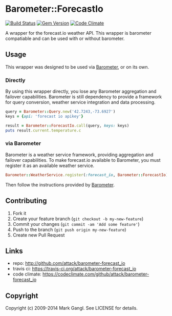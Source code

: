 # Barometer::ForecastIo

[![Build Status](https://travis-ci.org/attack/barometer-forecast_io.png?branch=master)](https://travis-ci.org/attack/barometer-forecast_io)
[![Gem Version](https://badge.fury.io/rb/barometer-forecast_io.png)](http://badge.fury.io/rb/barometer-forecast_io)
[![Code Climate](https://codeclimate.com/github/attack/barometer-forecast_io.png)](https://codeclimate.com/github/attack/barometer-forecast_io)

A wrapper for the forecast.io weather API. This wrapper is
barometer compatiable and can be used with or without barometer.

## Usage

This wrapper was designed to be used via [Barometer](https://github.com/attack/barometer), or on its own.

### Directly

By using this wrapper directly, you lose any Barometer aggregation and
failover capabilities. Barometer is still dependency to provide a
framework for query conversion, weather service integration and data
processing.

```ruby
query = Barometer::Query.new('42.7243,-73.6927')
keys = {api: 'forecast io apikey'}

result = Barometer::ForecastIo.call(query, keys: keys)
puts result.current.temperature.c
```

### via Barometer

Barometer is a weather service framework, providing aggregation and failover
capabilities. To make forecast.io available to Barometer, you must register
it as an available weather service.

```ruby
Barometer::WeatherService.register(:forecast_io, Barometer::ForecastIo)
```

Then follow the instructions provided by [Barometer](https://github.com/attack/barometer).

## Contributing

1. Fork it
2. Create your feature branch (`git checkout -b my-new-feature`)
3. Commit your changes (`git commit -am 'Add some feature'`)
4. Push to the branch (`git push origin my-new-feature`)
5. Create new Pull Request

## Links

* repo: http://github.com/attack/barometer-forecast_io
* travis ci: https://travis-ci.org/attack/barometer-forecast_io
* code climate: https://codeclimate.com/github/attack/barometer-forecast_io

## Copyright

Copyright (c) 2009-2014 Mark Gangl. See LICENSE for details.

